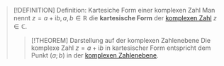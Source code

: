 > [!DEFINITION] Definition: Kartesiche Form einer komplexen Zahl
> Man nennt $z = a + \mathrm{i}b, a, b \in \mathbb{R}$ die **kartesische Form** der [komplexen Zahl](../Komplexe%20Zahlen.md) $z\in\mathbb{C}$.
> > [!THEOREM] Darstellung auf der komplexen Zahlenebene
> > Die komplexe Zahl $z = a + \mathrm{i}b$ in kartesischer Form entspricht dem Punkt $(a; b)$ in der [komplexen Zahlenebene](Die%20komplexe%20Zahlenebene.md).